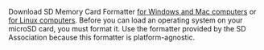 Download SD Memory Card Formatter [for Windows and Mac computers](https://www.sdcard.org/downloads/formatter/) or [for Linux computers](https://www.sdcard.org/downloads/sd-memory-card-formatter-for-linux/). Before you can load an operating system on your microSD card, you must format it. Use the formatter provided by the SD Association because this formatter is platform-agnostic. 